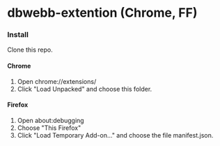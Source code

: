 # dbwebb-extention (Chrome, FF)

### Install

Clone this repo.

#### Chrome

1. Open chrome://extensions/
2. Click "Load Unpacked" and choose this folder.

#### Firefox

1. Open about:debugging
2. Choose "This Firefox"
3. Click "Load Temporary Add-on..." and choose the file manifest.json.


